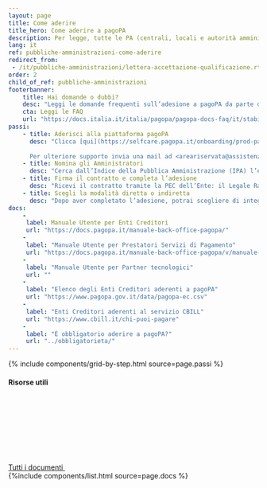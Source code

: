 ```yaml
---
layout: page
title: Come aderire
title_hero: Come aderire a pagoPA
description: Per legge, tutte le PA (centrali, locali e autorità amministrative indipendenti), i gestori di pubblici servizi e le società a controllo pubblico (non quotate), devono aderire a pagoPA. Attraverso l’Area Riservata puoi aderire in qualità di Ente Creditore, Prestatore di Servizi di Pagamento o Partner Tecnologico.
lang: it
ref: pubbliche-amministrazioni-come-aderire
redirect_from:
 - /it/pubbliche-amministrazioni/lettera-accettazione-qualificazione.rtf
order: 2
child_of_ref: pubbliche-amministrazioni
footerbanner:
    title: Hai domande o dubbi?
    desc: "Leggi le domande frequenti sull’adesione a pagoPA da parte degli Enti Creditori, oppure scrivi a: account@pagopa.it"
    cta: Leggi le FAQ
    url: "https://docs.italia.it/italia/pagopa/pagopa-docs-faq/it/stabile/_docs/FAQ_sezioneC.html"
passi:
    - title: Aderisci alla piattaforma pagoPA
      desc: "Clicca [qui](https://selfcare.pagopa.it/onboarding/prod-pagopa) e accedi tramite SPID o CIE per avviare la procedura di adesione alla piattaforma pagoPA. 
      
      Per ulteriore supporto invia una mail ad <areariservata@assistenza.pagopa.it>"
    - title: Nomina gli Amministratori
      desc: "Cerca dall’Indice della Pubblica Amministrazione (IPA) l’ente per cui vuoi richiedere l’adesione e inserisci i dati del Legale Rappresentante e di uno o più Amministratori, che potranno accedere alla piattaforma in qualità di Referente dei Pagamenti."
    - title: Firma il contratto e completa l’adesione
      desc: "Ricevi il contratto tramite la PEC dell’Ente: il Legale Rappresentante dovrà firmarlo digitalmente e inviarlo a PagoPA S.p.A. utilizzando il link ricevuto via mail."
    - title: Scegli la modalità diretta o indiretta
      desc: "Dopo aver completato l’adesione, potrai scegliere di integrare il tuo ente  a pagoPA in modalità diretta oppure di avvalerti di un [Intermediario o Partner tecnologico](../partner-intermediari/)."
docs: 
    -
     label: Manuale Utente per Enti Creditori
     url: "https://docs.pagopa.it/manuale-back-office-pagopa/"
    -
     label: "Manuale Utente per Prestatori Servizi di Pagamento"
     url: "https://docs.pagopa.it/manuale-back-office-pagopa/v/manuale-bo-pagopa-psp/"
    -
     label: "Manuale Utente per Partner tecnologici"
     url: ""
    -
     label: "Elenco degli Enti Creditori aderenti a pagoPA"
     url: "https://www.pagopa.gov.it/data/pagopa-ec.csv"
    -
     label: "Enti Creditori aderenti al servizio CBILL"
     url: "https://www.cbill.it/chi-puoi-pagare"
    -
     label: "È obbligatorio aderire a pagoPA?"
     url: "../obbligatorieta/"
---
```



{% include components/grid-by-step.html source=page.passi %}

<div class="d-flex align-items-center heading-border-bottom my-4">
  <h4>Risorse utili</h4>
  <div class="ml-auto">
    <a href="../documentazione/" class="read-more" title="Vedi tutti i documenti">
      <span class="text">Tutti i documenti</span>
      <svg class="icon">
          <use xlink:href="/assets/bootstrap-italia/dist/svg/sprite.svg#it-arrow-right" /></use>
      </svg>
    </a>
  </div>
</div>
{%include components/list.html
          source=page.docs
          %}



